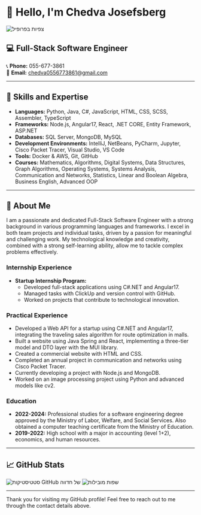 
# 👋 Hello, I'm Chedva Josefsberg

![צפיות בפרופיל](https://komarev.com/ghpvc/?username=chedva-josefsberg&color=blueviolet)

## 💻 Full-Stack Software Engineer

📞 **Phone:** 055-677-3861  
📧 **Email:** [chedva0556773861@gmail.com](mailto:chedva0556773861@gmail.com)  

---

## 🔧 Skills and Expertise

- **Languages:** Python, Java, C#, JavaScript, HTML, CSS, SCSS, Assembler, TypeScript
- **Frameworks:** Node.js, Angular17, React, .NET CORE, Entity Framework, ASP.NET
- **Databases:** SQL Server, MongoDB, MySQL
- **Development Environments:** IntelliJ, NetBeans, PyCharm, Jupyter, Cisco Packet Tracer, Visual Studio, VS Code
- **Tools:** Docker & AWS, Git, GitHub
- **Courses:** Mathematics, Algorithms, Digital Systems, Data Structures, Graph Algorithms, Operating Systems, Systems Analysis, Communication and Networks, Statistics, Linear and Boolean Algebra, Business English, Advanced OOP

---

## 🌟 About Me

I am a passionate and dedicated Full-Stack Software Engineer with a strong background in various programming languages and frameworks. I excel in both team projects and individual tasks, driven by a passion for meaningful and challenging work. My technological knowledge and creativity, combined with a strong self-learning ability, allow me to tackle complex problems effectively.

### Internship Experience

- **Startup Internship Program:**
  - Developed full-stack applications using C#.NET and Angular17.
  - Managed tasks with ClickUp and version control with GitHub.
  - Worked on projects that contribute to technological innovation.

### Practical Experience

- Developed a Web API for a startup using C#.NET and Angular17, integrating the traveling sales algorithm for route optimization in malls.
- Built a website using Java Spring and React, implementing a three-tier model and DTO layer with the MUI library.
- Created a commercial website with HTML and CSS.
- Completed an annual project in communication and networks using Cisco Packet Tracer.
- Currently developing a project with Node.js and MongoDB.
- Worked on an image processing project using Python and advanced models like cv2.

### Education

- **2022-2024:** Professional studies for a software engineering degree approved by the Ministry of Labor, Welfare, and Social Services. Also obtained a computer teaching certificate from the Ministry of Education.
- **2019-2022:** High school with a major in accounting (level 1+2), economics, and human resources.

---

## 📈 GitHub Stats



![סטטיסטיקות GitHub של חדווה](https://github-readme-stats.vercel.app/api?username=chedva-josefsberg&show_icons=true&theme=radical)
![שפות מובילות](https://github-readme-stats.vercel.app/api/top-langs/?username=chedva-josefsberg&layout=compact&theme=radical)


---

Thank you for visiting my GitHub profile! Feel free to reach out to me through the contact details above.
```

